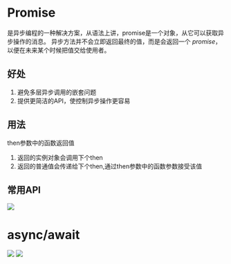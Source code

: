 # Promise
是异步编程的一种解决方案，从语法上讲，promise是一个对象，从它可以获取异步操作的消息。
异步方法并不会立即返回最终的值，而是会返回一个 _promise_，以便在未来某个时候把值交给使用者。
## 好处
1. 避免多层异步调用的嵌套问题
2. 提供更简洁的API，使控制异步操作更容易
## 用法
then参数中的函数返回值
1. 返回的实例对象会调用下个then
2. 返回的普通值会传递给下个then,通过then参数中的函数参数接受该值
## 常用API
![](https://raw.githubusercontent.com/chenruida/image/master/202210042034987.png)
# async/await
![](https://raw.githubusercontent.com/chenruida/image/master/202210042051089.png)
![](https://raw.githubusercontent.com/chenruida/image/master/202210042057426.png)
